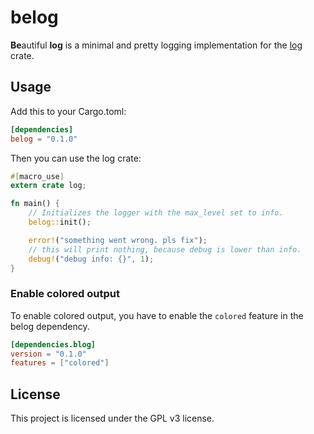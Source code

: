 # belog

**Be**autiful **log** is a minimal and pretty logging implementation for the [log](https://crates.io/crates/log) crate.

## Usage

Add this to your Cargo.toml:
```toml
[dependencies]
belog = "0.1.0"
```

Then you can use the log crate:
```rust
#[macro_use]
extern crate log;

fn main() {
	// Initializes the logger with the max_level set to info.
	belog::init();

	error!("something went wrong. pls fix");
	// this will print nothing, because debug is lower than info.
	debug!("debug info: {}", 1);
}
```

### Enable colored output

To enable colored output, you have to enable the `colored` feature in the belog dependency.
```toml
[dependencies.blog]
version = "0.1.0"
features = ["colored"]
```

## License

This project is licensed under the GPL v3 license.
